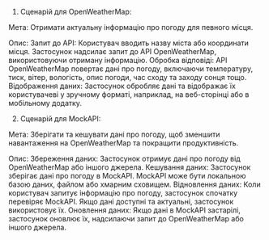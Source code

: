 1. Сценарій для OpenWeatherMap:

Мета: Отримати актуальну інформацію про погоду для певного місця.

Опис:
Запит до API: Користувач вводить назву міста або координати місця. Застосунок надсилає запит до API OpenWeatherMap, використовуючи отриману інформацію.
Обробка відповіді: API OpenWeatherMap повертає дані про погоду, включаючи температуру, тиск, вітер, вологість, опис погоди, час сходу та заходу сонця тощо.
Відображення даних: Застосунок обробляє дані та відображає їх користувачеві у зручному форматі, наприклад, на веб-сторінці або в мобільному додатку.

2. Сценарій для MockAPI:

Мета: Зберігати та кешувати дані про погоду, щоб зменшити навантаження на OpenWeatherMap та покращити продуктивність.

Опис:
Збереження даних: Застосунок отримує дані про погоду від OpenWeatherMap або іншого джерела.
Кешування даних: Застосунок зберігає дані про погоду в MockAPI. MockAPI може бути локальною базою даних, файлом або хмарним сховищем.
Відновлення даних: Коли користувач запитує інформацію про погоду, застосунок спочатку перевіряє MockAPI. Якщо дані доступні та актуальні, застосунок використовує їх.
Оновлення даних: Якщо дані в MockAPI застарілі, застосунок оновлює їх, надсилаючи запит до OpenWeatherMap або іншого джерела.
